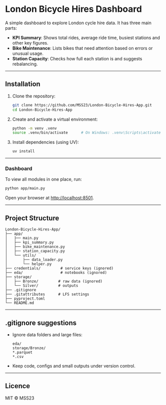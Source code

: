 # London Bicycle Hires Dashboard

A simple dashboard to explore London cycle hire data. It has three main parts:

* **KPI Summary**: Shows total rides, average ride time, busiest stations and other key figures.
* **Bike Maintenance**: Lists bikes that need attention based on errors or unusual usage.
* **Station Capacity**: Checks how full each station is and suggests rebalancing.

---

## Installation

1. Clone the repository:

   ```bash
   git clone https://github.com/MSS23/London-Bicycle-Hires-App.git
   cd London-Bicycle-Hires-App
   ```
2. Create and activate a virtual environment:

   ```bash
   python -m venv .venv
   source .venv/bin/activate      # On Windows: .venv\Scripts\activate
   ```
3. Install dependencies (using UV):

   ```bash
   uv install
   ```

---

### Dashboard

To view all modules in one place, run:

```bash
python app/main.py
```

Open your browser at [http://localhost:8501](http://localhost:8501).

---

## Project Structure

```
London-Bicycle-Hires-App/
├── app/
│   ├── main.py
│   ├── kpi_summary.py
│   ├── bike_maintenance.py
│   ├── station_capacity.py
│   └── utils/
│       ├── data_loader.py
│       └── helper.py
├── credentials/         # service keys (ignored)
├── eda/                 # notebooks (ignored)
├── storage/
│   ├── Bronze/         # raw data (ignored)
│   └── Silver/         # outputs
├── .gitignore
├── .gitattributes      # LFS settings
├── pyproject.toml
└── README.md
```

---

## .gitignore suggestions

* Ignore data folders and large files:

  ```gitignore
  eda/
  storage/Bronze/
  *.parquet
  *.csv
  ```
* Keep code, configs and small outputs under version control.

---

## Licence

MIT © MSS23
